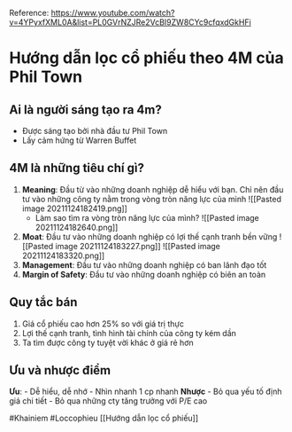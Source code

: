 Reference: https://www.youtube.com/watch?v=4YPyxfXML0A&list=PL0GVrNZJRe2VcBI9ZW8CYc9cfqxdGkHFi
# Hướng dẫn lọc cổ phiếu theo 4M của Phil Town
## Ai là người sáng tạo ra 4m?
- Được sáng tạo bởi nhà đầu tư Phil Town
- Lấy cảm hứng từ Warren Buffet
## 4M là những tiêu chí gì?
1) **Meaning**: Đầu từ vào những doanh nghiệp dễ hiểu với bạn. Chỉ nên đầu tư vào những công ty nằm trong vòng tròn năng lực của mình
	![[Pasted image 20211124182419.png]]
	- Làm sao tìm ra vòng tròn năng lực của mình?
		![[Pasted image 20211124182640.png]]
2) **Moat**: Đầu tư vào những doanh nghiệp có lợi thế cạnh tranh bền vững
	![[Pasted image 20211124183227.png]]
	![[Pasted image 20211124183320.png]]
3) **Management**: Đầu tư vào những doanh nghiệp có ban lãnh đạo tốt
4) **Margin of Safety**: Đầu tư vào những doanh nghiệp có biên an toàn

## Quy tắc bán
1) Giá cổ phiếu cao hơn 25% so với giá trị thực
2) Lợi thế cạnh tranh, tình hình tài chính của công ty kém dần
3) Ta tìm được công ty tuyệt vời khác ở giá rẻ hơn
## Ưu và nhược điểm
**Ưu**:
	- Dễ hiểu, dễ nhớ
	- Nhìn nhanh 1 cp nhanh
**Nhược**
	- Bỏ qua yếu tố định giá chi tiết
	- Bỏ qua những cty tăng trưởng với P/E cao

#Khainiem #Loccophieu
[[Hướng dẫn lọc cổ phiếu]]